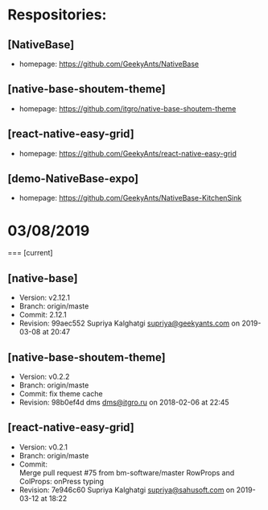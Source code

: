 # Respositories:

## [NativeBase]
- homepage: https://github.com/GeekyAnts/NativeBase
## [native-base-shoutem-theme]
- homepage: https://github.com/itgro/native-base-shoutem-theme
## [react-native-easy-grid]
- homepage: https://github.com/GeekyAnts/react-native-easy-grid
## [demo-NativeBase-expo]
- homepage: https://github.com/GeekyAnts/NativeBase-KitchenSink

# 03/08/2019
=== [current]

## [native-base]
- Version: v2.12.1
- Branch: origin/maste
- Commit: 
     2.12.1
- Revision:
     99aec552 Supriya Kalghatgi <supriya@geekyants.com> on 2019-03-08 at 20:47

## [native-base-shoutem-theme]
- Version: v0.2.2
- Branch: origin/maste
- Commit: 
    fix theme cache
- Revision: 
    98b0ef4d dms <dms@itgro.ru> on 2018-02-06 at 22:45

## [react-native-easy-grid]
- Version: v0.2.1
- Branch: origin/maste
- Commit:  
    Merge pull request #75 from bm-software/master
    RowProps and ColProps: onPress typing
- Revision: 
    7e946c60 Supriya Kalghatgi <supriya@sahusoft.com> on 2019-03-12 at 18:22


